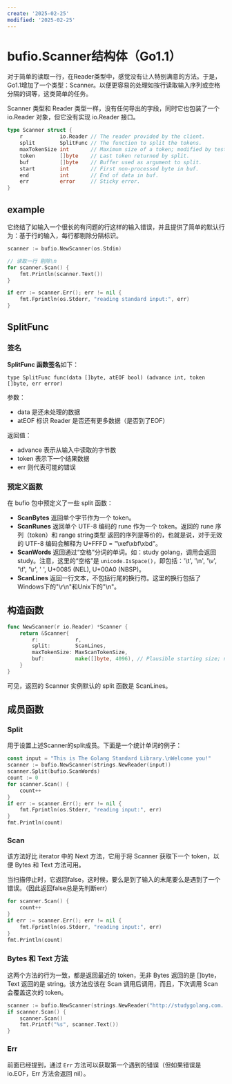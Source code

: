 ```yaml
---
create: '2025-02-25'
modified: '2025-02-25'
---
```


# bufio.Scanner结构体（Go1.1）

对于简单的读取一行，在Reader类型中，感觉没有让人特别满意的方法。于是，Go1.1增加了一个类型：Scanner。以便更容易的处理如按行读取输入序列或空格分隔的词等，这类简单的任务。

Scanner 类型和 Reader 类型一样，没有任何导出的字段，同时它也包装了一个 io.Reader 对象，但它没有实现 io.Reader 接口。

```go
type Scanner struct {
    r            io.Reader // The reader provided by the client.
    split        SplitFunc // The function to split the tokens.
    maxTokenSize int       // Maximum size of a token; modified by tests.
    token        []byte    // Last token returned by split.
    buf          []byte    // Buffer used as argument to split.
    start        int       // First non-processed byte in buf.
    end          int       // End of data in buf.
    err          error     // Sticky error.
}
```

## example

它终结了如输入一个很长的有问题的行这样的输入错误，并且提供了简单的默认行为：基于行的输入，每行都剔除分隔标识。

```go
scanner := bufio.NewScanner(os.Stdin)

// 读取一行 剔除\n
for scanner.Scan() {
    fmt.Println(scanner.Text())
}

if err := scanner.Err(); err != nil {
    fmt.Fprintln(os.Stderr, "reading standard input:", err)
}
```

## SplitFunc

### 签名

**SplitFunc 函数签名**如下：

```
type SplitFunc func(data []byte, atEOF bool) (advance int, token []byte, err error)
```

参数：

* data 是还未处理的数据
* atEOF 标识 Reader 是否还有更多数据（是否到了EOF）

返回值：

* advance 表示从输入中读取的字节数
* token 表示下一个结果数据
* err 则代表可能的错误

### 预定义函数

在 bufio 包中预定义了一些 split 函数：

* **ScanBytes** 返回单个字节作为一个 token。
* **ScanRunes** 返回单个 UTF-8 编码的 rune 作为一个 token。返回的 rune 序列（token）和 range string类型 返回的序列是等价的，也就是说，对于无效的 UTF-8 编码会解释为 U+FFFD = "\xef\xbf\xbd"。
* **ScanWords** 返回通过“空格”分词的单词。如：study golang，调用会返回study。注意，这里的“空格”是 `unicode.IsSpace()`，即包括：'\t', '\n', '\v', '\f', '\r', ' ', U+0085 (NEL), U+00A0 (NBSP)。
* **ScanLines** 返回一行文本，不包括行尾的换行符。这里的换行包括了Windows下的"\r\n"和Unix下的"\n"。

## 构造函数

```go
func NewScanner(r io.Reader) *Scanner {
    return &Scanner{
        r:            r,
        split:        ScanLines,
        maxTokenSize: MaxScanTokenSize,
        buf:          make([]byte, 4096), // Plausible starting size; needn't be large.
    }
}
```

可见，返回的 Scanner 实例默认的 split 函数是 ScanLines。

## 成员函数

### Split

用于设置上述Scanner的split成员。下面是一个统计单词的例子：

```go
const input = "This is The Golang Standard Library.\nWelcome you!"
scanner := bufio.NewScanner(strings.NewReader(input))
scanner.Split(bufio.ScanWords)
count := 0
for scanner.Scan() {
    count++
}
if err := scanner.Err(); err != nil {
    fmt.Fprintln(os.Stderr, "reading input:", err)
}
fmt.Println(count)
```

### Scan

该方法好比 iterator 中的 Next 方法，它用于将 Scanner 获取下一个 token，以便 Bytes 和 Text 方法可用。

当扫描停止时，它返回false，这时候，要么是到了输入的末尾要么是遇到了一个错误。（因此返回false总是先判断err）

```go
for scanner.Scan() {
    count++
}
if err := scanner.Err(); err != nil {
    fmt.Fprintln(os.Stderr, "reading input:", err)
}
fmt.Println(count)
```

### Bytes 和 Text 方法

这两个方法的行为一致，都是返回最近的 token，无非 Bytes 返回的是 []byte，Text 返回的是 string。该方法应该在 Scan 调用后调用，而且，下次调用 Scan 会覆盖这次的 token。

```go
scanner := bufio.NewScanner(strings.NewReader("http://studygolang.com. \nIt is the home of gophers"))
if scanner.Scan() {
    scanner.Scan()
    fmt.Printf("%s", scanner.Text())
}
```

### Err 

前面已经提到，通过 `Err` 方法可以获取第一个遇到的错误（但如果错误是 io.EOF，Err 方法会返回 nil）。